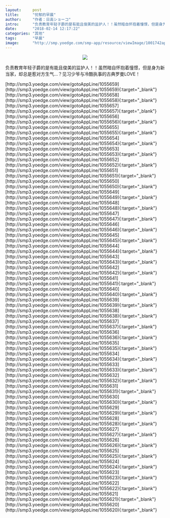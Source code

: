 ```yaml
---
layout:     post
title:      "忧郁的早晨"
author:     "作者：日高ショーコ"
intro:      "负责教育年轻子爵的是有能且俊美的监护人！！虽然暗自怀抱着憧憬，但是身为新当家，却总是惹对方生气…？见习少爷与冷酷执事的古典罗曼LOVE！"
date:       "2018-02-14 12:17:22"
categories: "其他"
tags:       "早晨"
image:      "http://smp.yoedge.com/smp-app/resource/viewImage/1001742appline.png"
---
```

<div style="text-align: center">
<p><img src="http://smp.yoedge.com/smp-app/resource/viewImage/1001742appline.png"/></p>
</div>
<p class="post-meta">
<span>负责教育年轻子爵的是有能且俊美的监护人！！虽然暗自怀抱着憧憬，但是身为新当家，却总是惹对方生气…？见习少爷与冷酷执事的古典罗曼LOVE！</span>
</p>
[http://smp3.yoedge.com/view/gotoAppLine/1055659](http://smp3.yoedge.com/view/gotoAppLine/1055659){:target="_blank"}
[http://smp3.yoedge.com/view/gotoAppLine/1055658](http://smp3.yoedge.com/view/gotoAppLine/1055658){:target="_blank"}
[http://smp3.yoedge.com/view/gotoAppLine/1055657](http://smp3.yoedge.com/view/gotoAppLine/1055657){:target="_blank"}
[http://smp3.yoedge.com/view/gotoAppLine/1055656](http://smp3.yoedge.com/view/gotoAppLine/1055656){:target="_blank"}
[http://smp3.yoedge.com/view/gotoAppLine/1055655](http://smp3.yoedge.com/view/gotoAppLine/1055655){:target="_blank"}
[http://smp3.yoedge.com/view/gotoAppLine/1055654](http://smp3.yoedge.com/view/gotoAppLine/1055654){:target="_blank"}
[http://smp3.yoedge.com/view/gotoAppLine/1055653](http://smp3.yoedge.com/view/gotoAppLine/1055653){:target="_blank"}
[http://smp3.yoedge.com/view/gotoAppLine/1055652](http://smp3.yoedge.com/view/gotoAppLine/1055652){:target="_blank"}
[http://smp3.yoedge.com/view/gotoAppLine/1055651](http://smp3.yoedge.com/view/gotoAppLine/1055651){:target="_blank"}
[http://smp3.yoedge.com/view/gotoAppLine/1055650](http://smp3.yoedge.com/view/gotoAppLine/1055650){:target="_blank"}
[http://smp3.yoedge.com/view/gotoAppLine/1055649](http://smp3.yoedge.com/view/gotoAppLine/1055649){:target="_blank"}
[http://smp3.yoedge.com/view/gotoAppLine/1055648](http://smp3.yoedge.com/view/gotoAppLine/1055648){:target="_blank"}
[http://smp3.yoedge.com/view/gotoAppLine/1055647](http://smp3.yoedge.com/view/gotoAppLine/1055647){:target="_blank"}
[http://smp3.yoedge.com/view/gotoAppLine/1055646](http://smp3.yoedge.com/view/gotoAppLine/1055646){:target="_blank"}
[http://smp3.yoedge.com/view/gotoAppLine/1055645](http://smp3.yoedge.com/view/gotoAppLine/1055645){:target="_blank"}
[http://smp3.yoedge.com/view/gotoAppLine/1055644](http://smp3.yoedge.com/view/gotoAppLine/1055644){:target="_blank"}
[http://smp3.yoedge.com/view/gotoAppLine/1055643](http://smp3.yoedge.com/view/gotoAppLine/1055643){:target="_blank"}
[http://smp3.yoedge.com/view/gotoAppLine/1055642](http://smp3.yoedge.com/view/gotoAppLine/1055642){:target="_blank"}
[http://smp3.yoedge.com/view/gotoAppLine/1055641](http://smp3.yoedge.com/view/gotoAppLine/1055641){:target="_blank"}
[http://smp3.yoedge.com/view/gotoAppLine/1055640](http://smp3.yoedge.com/view/gotoAppLine/1055640){:target="_blank"}
[http://smp3.yoedge.com/view/gotoAppLine/1055639](http://smp3.yoedge.com/view/gotoAppLine/1055639){:target="_blank"}
[http://smp3.yoedge.com/view/gotoAppLine/1055638](http://smp3.yoedge.com/view/gotoAppLine/1055638){:target="_blank"}
[http://smp3.yoedge.com/view/gotoAppLine/1055637](http://smp3.yoedge.com/view/gotoAppLine/1055637){:target="_blank"}
[http://smp3.yoedge.com/view/gotoAppLine/1055636](http://smp3.yoedge.com/view/gotoAppLine/1055636){:target="_blank"}
[http://smp3.yoedge.com/view/gotoAppLine/1055635](http://smp3.yoedge.com/view/gotoAppLine/1055635){:target="_blank"}
[http://smp3.yoedge.com/view/gotoAppLine/1055634](http://smp3.yoedge.com/view/gotoAppLine/1055634){:target="_blank"}
[http://smp3.yoedge.com/view/gotoAppLine/1055633](http://smp3.yoedge.com/view/gotoAppLine/1055633){:target="_blank"}
[http://smp3.yoedge.com/view/gotoAppLine/1055632](http://smp3.yoedge.com/view/gotoAppLine/1055632){:target="_blank"}
[http://smp3.yoedge.com/view/gotoAppLine/1055631](http://smp3.yoedge.com/view/gotoAppLine/1055631){:target="_blank"}
[http://smp3.yoedge.com/view/gotoAppLine/1055630](http://smp3.yoedge.com/view/gotoAppLine/1055630){:target="_blank"}
[http://smp3.yoedge.com/view/gotoAppLine/1055629](http://smp3.yoedge.com/view/gotoAppLine/1055629){:target="_blank"}
[http://smp3.yoedge.com/view/gotoAppLine/1055628](http://smp3.yoedge.com/view/gotoAppLine/1055628){:target="_blank"}
[http://smp3.yoedge.com/view/gotoAppLine/1055627](http://smp3.yoedge.com/view/gotoAppLine/1055627){:target="_blank"}
[http://smp3.yoedge.com/view/gotoAppLine/1055626](http://smp3.yoedge.com/view/gotoAppLine/1055626){:target="_blank"}
[http://smp3.yoedge.com/view/gotoAppLine/1055625](http://smp3.yoedge.com/view/gotoAppLine/1055625){:target="_blank"}
[http://smp3.yoedge.com/view/gotoAppLine/1055624](http://smp3.yoedge.com/view/gotoAppLine/1055624){:target="_blank"}
[http://smp3.yoedge.com/view/gotoAppLine/1055623](http://smp3.yoedge.com/view/gotoAppLine/1055623){:target="_blank"}
[http://smp3.yoedge.com/view/gotoAppLine/1055622](http://smp3.yoedge.com/view/gotoAppLine/1055622){:target="_blank"}
[http://smp3.yoedge.com/view/gotoAppLine/1055621](http://smp3.yoedge.com/view/gotoAppLine/1055621){:target="_blank"}
[http://smp3.yoedge.com/view/gotoAppLine/1055620](http://smp3.yoedge.com/view/gotoAppLine/1055620){:target="_blank"}


